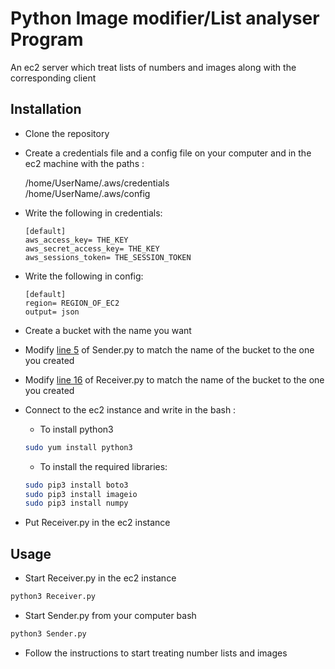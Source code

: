 # Python Image modifier/List analyser Program

An ec2 server which treat lists of numbers and images along with the corresponding client

## Installation

- Clone the repository

- Create a credentials file and a config file on your computer and in the ec2 machine with the paths :

  /home/UserName/.aws/credentials  
   /home/UserName/.aws/config

- Write the following in credentials:

  ```
  [default]
  aws_access_key= THE_KEY
  aws_secret_access_key= THE_KEY
  aws_sessions_token= THE_SESSION_TOKEN
  ```

- Write the following in config:

  ```
  [default]
  region= REGION_OF_EC2
  output= json
  ```

- Create a bucket with the name you want

- Modify [line 5](https://github.com/AlexisRR3007/Lab3/blob/main/Code/Sender.py#L5) of Sender.py to match the name of the bucket to the one you created

- Modify [line 16](https://github.com/AlexisRR3007/Lab3/tree/main/Code/Receiver.py#L16) of Receiver.py to match the name of the bucket to the one you created

- Connect to the ec2 instance and write in the bash :

  - To install python3

  ```bash
  sudo yum install python3
  ```

  - To install the required libraries:

  ```bash
  sudo pip3 install boto3
  sudo pip3 install imageio
  sudo pip3 install numpy
  ```

- Put Receiver.py in the ec2 instance

## Usage

- Start Receiver.py in the ec2 instance

```bash
python3 Receiver.py
```

- Start Sender.py from your computer bash

```bash
python3 Sender.py
```

- Follow the instructions to start treating number lists and images
